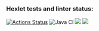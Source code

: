 ### Hexlet tests and linter status:
[![Actions Status](https://github.com/6londo9/java-project-73/workflows/hexlet-check/badge.svg)](https://github.com/6londo9/java-project-73/actions)
![Java CI](https://github.com/6londo9/java-project-73/actions/workflows/Java-CI.yml/badge.svg)
<a href="https://codeclimate.com/github/6londo9/java-project-73/maintainability"><img src="https://api.codeclimate.com/v1/badges/ae1e25de18e8a3f1025a/maintainability" /></a>
<a href="https://codeclimate.com/github/6londo9/java-project-73/test_coverage"><img src="https://api.codeclimate.com/v1/badges/ae1e25de18e8a3f1025a/test_coverage" /></a>